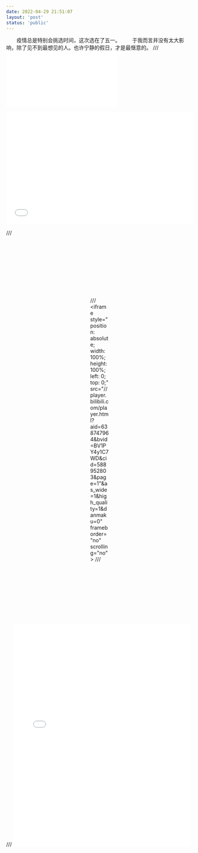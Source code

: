 ```yaml
---
date: 2022-04-29 21:51:07
layout: 'post'
status: 'public'
---
```

&emsp;&emsp;疫情总是特别会挑选时间，这次选在了五一。
&emsp;&emsp;于我而言并没有太大影响，除了见不到最想见的人。也许宁静的假日，才是最惬意的。
/// <iframe src="//player.bilibili.com/player.html?aid=638747964&bvid=BV1PY4y1C7WD&cid=588952803&page=1" scrolling="no" border="0" frameborder="no" framespacing="0" allowfullscreen="true" width=“100%” height=“500” high_quality="1" danmaku="1"> </iframe>


<div style="position: relative; padding: 30% 45%;">
<iframe style="position: absolute; width: 100%; height: 100%; left: 0; top: 0;" src="//player.bilibili.com/player.html?aid=638747964&bvid=BV1PY4y1C7WD&cid=588952803&page=1"&as_wide=1&high_quality=1&danmaku=0" frameborder="no" scrolling="no"></iframe>
</div>



/// <div style="position: relative; padding: 30% 45%;">
/// <iframe style="position: absolute; width: 100%; height: 100%; left: 0; top: 0;" src="//player.bilibili.com/player.html?aid=638747964&bvid=BV1PY4y1C7WD&cid=588952803&page=1"&as_wide=1&high_quality=1&danmaku=0" frameborder="no" scrolling="no"></iframe>
/// </div>

/// <iframe src="//player.bilibili.com/player.html?aid=638747964&bvid=BV1PY4y1C7WD&cid=588952803&page=1" frameborder="no" scrolling="no" width="95%" height="600" high_quality="0"></iframe>

